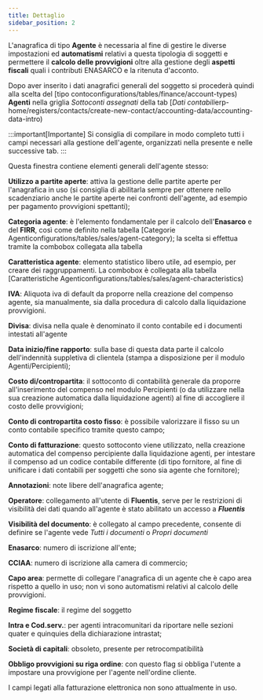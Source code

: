 ```yaml
---
title: Dettaglio
sidebar_position: 2
---
```


L'anagrafica di tipo **Agente** è necessaria al fine di gestire le diverse impostazioni ed **automatismi** relativi a questa tipologia di soggetti e permettere il **calcolo delle provvigioni** oltre alla gestione degli **aspetti fiscali** quali i contributi ENASARCO e la ritenuta d'acconto.

Dopo aver inserito i dati anagrafici generali del soggetto si procederà quindi alla scelta del [tipo contoconfigurations/tables/finance/account-types) **Agenti** nella griglia *Sottoconti assegnati* della tab [*Dati contabili*erp-home/registers/contacts/create-new-contact/accounting-data/accounting-data-intro)

:::important[Importante]
Si consiglia di compilare in modo completo tutti i campi necessari alla gestione dell'agente, organizzati nella presente e nelle successive tab.
:::

Questa finestra contiene elementi generali dell'agente stesso:

**Utilizzo a partite aperte**: attiva la gestione delle partite aperte per l'anagrafica in uso (si consiglia di abilitarla sempre per ottenere nello scadenziario anche le partite aperte nei confronti dell'agente, ad esempio per pagamento provvigioni spettanti);

**Categoria agente**: è l'elemento fondamentale per il calcolo dell'**Enasarco** e del **FIRR**, così come definito nella tabella [Categorie Agenticonfigurations/tables/sales/agent-category); la scelta si effettua tramite la combobox collegata alla tabella

**Caratteristica agente**: elemento statistico libero utile, ad esempio, per creare dei raggruppamenti. La combobox è collegata alla tabella [Caratteristiche Agenticonfigurations/tables/sales/agent-characteristics)

**IVA**: Aliquota iva di default da proporre nella creazione del compenso agente, sia manualmente, sia dalla procedura di calcolo dalla liquidazione provvigioni.

**Divisa**: divisa nella quale è denominato il conto contabile ed i documenti intestati all'agente

**Data inizio/fine rapporto**: sulla base di questa data parte il calcolo dell'indennità suppletiva di clientela (stampa a disposizione per il modulo Agenti/Percipienti);

**Costo di/contropartita**: il sottoconto di contabilità generale da proporre all'inserimento del compenso nel modulo Percipienti (o da utilizzare nella sua creazione automatica dalla liquidazione agenti) al fine di accogliere il costo delle provvigioni;

**Conto di contropartita costo fisso**: è possibile valorizzare il fisso su un conto contabile specifico tramite questo campo;

**Conto di fatturazione**: questo sottoconto viene utilizzato, nella creazione automatica del compenso percipiente dalla liquidazione agenti, per intestare il compenso ad un codice contabile differente (di tipo fornitore, al fine di unificare i dati contabili per soggetti che sono sia agente che fornitore);

**Annotazioni**: note libere dell'anagrafica agente;

**Operatore**: collegamento all'utente di **Fluentis**, serve per le restrizioni di visibilità dei dati quando all'agente è stato abilitato un accesso a ***Fluentis***

**Visibilità del documento**: è collegato al campo precedente, consente di definire se l'agente vede *Tutti i documenti* o *Propri documenti*

**Enasarco**: numero di iscrizione all'ente;

**CCIAA**: numero di iscrizione alla camera di commercio;

**Capo area**: permette di collegare l'anagrafica di un agente che è capo area rispetto a quello in uso; non vi sono automatismi relativi al calcolo delle provvigioni.

**Regime fiscale**: il regime del soggetto

**Intra e Cod.serv.**: per agenti intracomunitari da riportare nelle sezioni quater e quinquies della dichiarazione intrastat;

**Società di capitali**: obsoleto, presente per retrocompatibilità

**Obbligo provvigioni su riga ordine**: con questo flag si obbliga l'utente a impostare una provvigione per l'agente nell'ordine cliente.

I campi legati alla fatturazione elettronica non sono attualmente in uso.